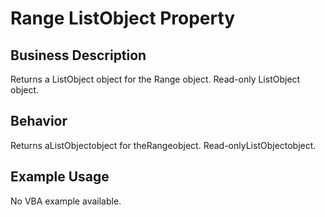# Range ListObject Property

## Business Description
Returns a ListObject object for the Range object. Read-only ListObject object.

## Behavior
Returns aListObjectobject for theRangeobject. Read-onlyListObjectobject.

## Example Usage
No VBA example available.